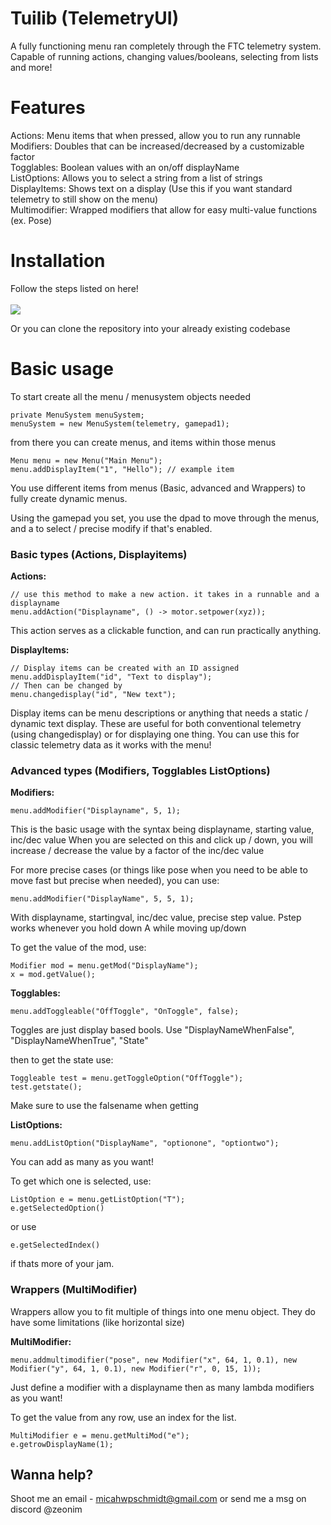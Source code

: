 # Tuilib (TelemetryUI)
A fully functioning menu ran completely through the FTC telemetry system. Capable of running actions, changing values/booleans, selecting from lists and more!

# Features
Actions: Menu items that when pressed, allow you to run any runnable \
Modifiers: Doubles that can be increased/decreased by a customizable factor \
Togglables: Boolean values with an on/off displayName \
ListOptions: Allows you to select a string from a list of strings \
DisplayItems: Shows text on a display (Use this if you want standard telemetry to still show on the menu) \
Multimodifier: Wrapped modifiers that allow for easy multi-value functions (ex. Pose)


# Installation

Follow the steps listed on here! \
\
[![](https://jitpack.io/v/Zeonthestupid/telemetryui.svg)](https://jitpack.io/#Zeonthestupid/telemetryui) 

Or you can clone the repository into your already existing codebase

# Basic usage
To start create all the menu / menusystem objects needed
```
private MenuSystem menuSystem;
menuSystem = new MenuSystem(telemetry, gamepad1);
```

from there you can create menus, and items within those menus

```
Menu menu = new Menu("Main Menu");
menu.addDisplayItem("1", "Hello"); // example item
```

You use different items from menus (Basic, advanced and Wrappers) to fully create dynamic menus.

Using the gamepad you set, you use the dpad to move through the menus, and a to select / precise modify if that's enabled.
### Basic types (Actions, Displayitems)
**Actions:**
```
// use this method to make a new action. it takes in a runnable and a displayname
menu.addAction("Displayname", () -> motor.setpower(xyz));
```
This action serves as a clickable function, and can run practically anything.

**DisplayItems:**
```
// Display items can be created with an ID assigned
menu.addDisplayItem("id", "Text to display");
// Then can be changed by
menu.changedisplay("id", "New text");
```
Display items can be menu descriptions or anything that needs a static / dynamic text display.
These are useful for both conventional telemetry (using changedisplay) or for displaying one thing.
You can use this for classic telemetry data as it works with the menu!
### Advanced types (Modifiers, Togglables ListOptions)
**Modifiers:**
```
menu.addModifier("Displayname", 5, 1);
```
This is the basic usage with the syntax being displayname, starting value, inc/dec value
When you are selected on this and click up / down, you will increase / decrease the value by a factor of the inc/dec value

For more precise cases (or things like pose when you need to be able to move fast but precise when needed),
you can use:
```
menu.addModifier("DisplayName", 5, 5, 1);
```
With displayname, startingval, inc/dec value, precise step value.
Pstep works whenever you hold down A while moving up/down

To get the value of the mod, use:
```
Modifier mod = menu.getMod("DisplayName");
x = mod.getValue();
```
**Togglables:**
```
menu.addToggleable("OffToggle", "OnToggle", false);
```
Toggles are just display based bools. 
Use "DisplayNameWhenFalse", "DisplayNameWhenTrue", "State"

then to get the state use:
```
Toggleable test = menu.getToggleOption("OffToggle");
test.getstate();
```
Make sure to use the falsename when getting

**ListOptions:**
```
menu.addListOption("DisplayName", "optionone", "optiontwo");
```
You can add as many as you want!

To get which one is selected, use:
```
ListOption e = menu.getListOption("T");
e.getSelectedOption()
```
or use 
```
e.getSelectedIndex()
```
if thats more of your jam.


### Wrappers (MultiModifier)
Wrappers allow you to fit multiple of things into one menu object.
They do have some limitations (like horizontal size)

**MultiModifier:**
```
menu.addmultimodifier("pose", new Modifier("x", 64, 1, 0.1), new Modifier("y", 64, 1, 0.1), new Modifier("r", 0, 15, 1));
```
Just define a modifier with a displayname then as many lambda modifiers as you want! 

To get the value from any row, use an index for the list.
```
MultiModifier e = menu.getMultiMod("e");
e.getrowDisplayName(1);
```

## Wanna help?
Shoot me an email - micahwpschmidt@gmail.com
or send me a msg on discord @zeonim
